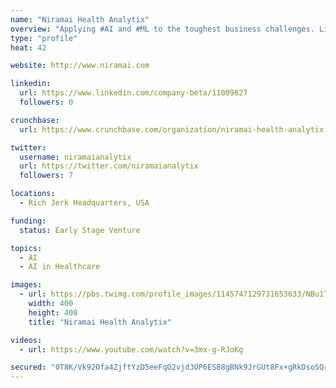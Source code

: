 ```yaml
---
name: "Niramai Health Analytix"
overview: "Applying #AI and #ML to the toughest business challenges. LinkedIn 2018 #1 B2B Startup. Gartner Cool Vendor. Your source for Enterprise AI®"
type: "profile"
heat: 42

website: http://www.niramai.com

linkedin:
  url: https://www.linkedin.com/company-beta/11009627
  followers: 0

crunchbase:
  url: https://www.crunchbase.com/organization/niramai-health-analytix

twitter:
  username: niramaianalytix
  url: https://twitter.com/niramaianalytix
  followers: 7

locations:
  - Rich Jerk Headquarters, USA

funding:
  status: Early Stage Venture

topics:
  - AI
  - AI in Healthcare

images:
  - url: https://pbs.twimg.com/profile_images/1145747129731653633/NBu1TIXb_400x400.png
    width: 400
    height: 400
    title: "Niramai Health Analytix"

videos:
  - url: https://www.youtube.com/watch?v=3mx-g-RJoKg

secured: "0T8K/Vk92Ofa4ZjftYzD5eeFqO2vjd3OP6ES88gBNk9JrGUt8Fx+gRkDso5QrlERct8DfPrIL1ExyypK6jvszFEhQmPtJcQ331vzWNlK1sWJTwuUC2VSZSRM1xLqVKwjZpKWqUP0/Yoqp2/mRkKkvYtClJUSn6sEnQ1MvwdRxZwidpmzN83ZNDBeZZvTvdO31tVzhmOTie4tyP9Q8RPUA1L7Z/eSpXB0IcwQWSpsf7pmicktNEYFVODXttsikGyObEI3YCZAIvlQBRdEYWR/n34QGwazP9cjhwvDxK+sy3yPpKlRj1lI+1UWELhM9jv/;pxFXPobBfHGVn/6e7b5NtQ=="
---
```


